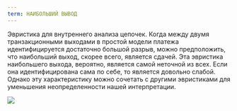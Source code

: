 ```yaml
---
term: НАИБОЛЬШИЙ ВЫВОД
---
```


Эвристика для внутреннего анализа цепочек. Когда между двумя транзакционными выходами в простой модели платежа идентифицируется достаточно большой разрыв, можно предположить, что наибольший выход, скорее всего, является сдачей. Эта эвристика наибольшего выхода, вероятно, является самой неточной из всех. Если она идентифицирована сама по себе, то является довольно слабой. Однако эту характеристику можно сочетать с другими эвристиками для уменьшения неопределенности нашей интерпретации.

![](../../dictionnaire/assets/12.png)